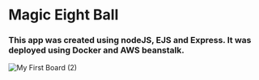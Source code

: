 # Magic Eight Ball

### This app was created using nodeJS, EJS and Express.  It was deployed using Docker and AWS beanstalk.

![My First Board (2)](https://user-images.githubusercontent.com/62373855/129340136-8fe26ede-98d1-40cb-bea5-aca3f9bf8088.jpg)
